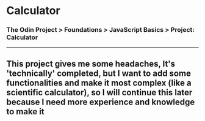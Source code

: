 # Calculator
### The Odin Project > Foundations > JavaScript Basics > Project: Calculator
---
This project gives me some headaches, It's 'technically' completed, but I want to add some functionalities and make it most complex (like a scientific calculator), so I will continue this later because I need more experience and knowledge to make it
---